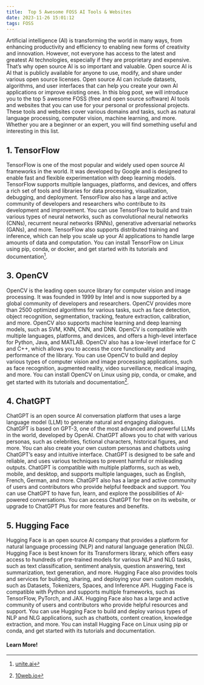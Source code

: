 ```yaml
---
title:  Top 5 Awesome FOSS AI Tools & Websites
date: 2023-11-26 15:01:12
tags: FOSS
---
```

Artificial intelligence (AI) is transforming the world in many ways, from enhancing productivity and efficiency to enabling new forms of creativity and innovation. However, not everyone has access to the latest and greatest AI technologies, especially if they are proprietary and expensive. That’s why open source AI is so important and valuable. Open source AI is AI that is publicly available for anyone to use, modify, and share under various open source licenses. Open source AI can include datasets, algorithms, and user interfaces that can help you create your own AI applications or improve existing ones. In this blog post, we will introduce you to the top 5 awesome FOSS (free and open source software) AI tools and websites that you can use for your personal or professional projects. These tools and websites cover various domains and tasks, such as natural language processing, computer vision, machine learning, and more. Whether you are a beginner or an expert, you will find something useful and interesting in this list.


## 1. TensorFlow
TensorFlow is one of the most popular and widely used open source AI frameworks in the world. It was developed by Google and is designed to enable fast and flexible experimentation with deep learning models. TensorFlow supports multiple languages, platforms, and devices, and offers a rich set of tools and libraries for data processing, visualization, debugging, and deployment. TensorFlow also has a large and active community of developers and researchers who contribute to its development and improvement. You can use TensorFlow to build and train various types of neural networks, such as convolutional neural networks (CNNs), recurrent neural networks (RNNs), generative adversarial networks (GANs), and more. TensorFlow also supports distributed training and inference, which can help you scale up your AI applications to handle large amounts of data and computation. You can install TensorFlow on Linux using pip, conda, or docker, and get started with its tutorials and documentation[^1].


## 3. OpenCV
OpenCV is the leading open source library for computer vision and image processing. It was founded in 1999 by Intel and is now supported by a global community of developers and researchers. OpenCV provides more than 2500 optimized algorithms for various tasks, such as face detection, object recognition, segmentation, tracking, feature extraction, calibration, and more. OpenCV also supports machine learning and deep learning models, such as SVM, KNN, CNN, and DNN. OpenCV is compatible with multiple languages, platforms, and devices, and offers a high-level interface for Python, Java, and MATLAB. OpenCV also has a low-level interface for C and C++, which allows you to access the core functionality and performance of the library. You can use OpenCV to build and deploy various types of computer vision and image processing applications, such as face recognition, augmented reality, video surveillance, medical imaging, and more. You can install OpenCV on Linux using pip, conda, or cmake, and get started with its tutorials and documentation[^2].


## 4. ChatGPT
ChatGPT is an open source AI conversation platform that uses a large language model (LLM) to generate natural and engaging dialogues. ChatGPT is based on GPT-3, one of the most advanced and powerful LLMs in the world, developed by OpenAI. ChatGPT allows you to chat with various personas, such as celebrities, fictional characters, historical figures, and more. You can also create your own custom personas and chatbots using ChatGPT’s easy and intuitive interface. ChatGPT is designed to be safe and reliable, and uses various techniques to prevent harmful or misleading outputs. ChatGPT is compatible with multiple platforms, such as web, mobile, and desktop, and supports multiple languages, such as English, French, German, and more. ChatGPT also has a large and active community of users and contributors who provide helpful feedback and support. You can use ChatGPT to have fun, learn, and explore the possibilities of AI-powered conversations. You can access ChatGPT for free on its website, or upgrade to ChatGPT Plus for more features and benefits.


## 5. Hugging Face
Hugging Face is an open source AI company that provides a platform for natural language processing (NLP) and natural language generation (NLG). Hugging Face is best known for its Transformers library, which offers easy access to hundreds of pre-trained models for various NLP and NLG tasks, such as text classification, sentiment analysis, question answering, text summarization, text generation, and more. Hugging Face also provides tools and services for building, sharing, and deploying your own custom models, such as Datasets, Tokenizers, Spaces, and Inference API. Hugging Face is compatible with Python and supports multiple frameworks, such as TensorFlow, PyTorch, and JAX. Hugging Face also has a large and active community of users and contributors who provide helpful resources and support. You can use Hugging Face to build and deploy various types of NLP and NLG applications, such as chatbots, content creation, knowledge extraction, and more. You can install Hugging Face on Linux using pip or conda, and get started with its tutorials and documentation.


#### Learn More!
[^1]: [unite.ai](https://www.unite.ai/best-open-source-llms/)
[^2]: [10web.io](https://10web.io/blog/ai-websites/)
